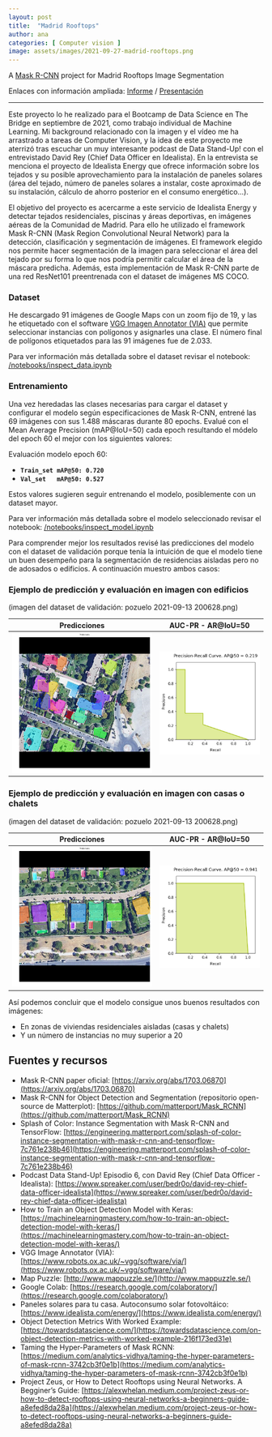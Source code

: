 ```yaml
---
layout: post
title:  "Madrid Rooftops"
author: ana
categories: [ Computer vision ]
image: assets/images/2021-09-27-madrid-rooftops.png
---
```


A [Mask R-CNN](https://arxiv.org/abs/1703.06870) project for Madrid Rooftops Image Segmentation

Enlaces con información ampliada: [Informe](Madrid%20Rooftop%20Segmentation%20-%20Resume.pdf) / [Presentación](Madrid%20Rooftops%20Segmentation%20-%20Presentacion.pdf)

---

Este proyecto lo he realizado para el Bootcamp de Data Science en The Bridge en septiembre de 2021, como trabajo individual de Machine Learning. Mi background relacionado con la imagen y el vídeo me ha arrastrado a tareas de Computer Vision, y la idea de este proyecto me aterrizó tras escuchar un muy interesante podcast de Data Stand-Up! con el entrevistado David Rey (Chief Data Officer en Idealista). En la entrevista se menciona el proyecto de Idealista Energy que ofrece información sobre los tejados y su posible aprovechamiento para la instalación de paneles solares (área del tejado, número de paneles solares a instalar, coste aproximado de su instalación, cálculo de ahorro posterior en el consumo energético...).

El objetivo del proyecto es acercarme a este servicio de Idealista Energy y detectar tejados residenciales, piscinas y áreas deportivas, en imágenes aéreas de la Comunidad de Madrid. Para ello he utilizado el framework Mask R-CNN (Mask Region Convolutional Neural Network) para la detección, clasificación y segmentación de imágenes. El framework elegido nos permite hacer segmentación de la imagen para seleccionar el área del tejado por su forma lo que nos podría permitir calcular el área de la máscara predicha. Además, esta implementación de Mask R-CNN parte de una red ResNet101 preentrenada con el dataset de imágenes MS COCO.

### Dataset
He descargado 91 imágenes de Google Maps con un zoom fijo de 19, y las he etiquetado con el software [VGG Imagen Annotator (VIA)](https://www.robots.ox.ac.uk/~vgg/software/via/) que permite seleccionar instancias con polígonos y asignarles una clase. El número final de polígonos etiquetados para las 91 imágenes fue de 2.033.

Para ver información más detallada sobre el dataset revisar el notebook: [/notebooks/inspect_data.ipynb](/notebooks/inspect_data.ipynb)

### Entrenamiento
Una vez heredadas las clases necesarias para cargar el dataset y configurar el modelo según especificaciones de Mask R-CNN, entrené las 69 imágenes con sus 1.488 máscaras durante 80 epochs. Evalué con el Mean Average Precision (mAP@IoU=50) cada epoch resultando el módelo del epoch 60 el mejor con los siguientes valores:

Evaluación modelo epoch 60:
- **`Train_set mAP@50: 0.720`**
- **`Val_set   mAP@50: 0.527`**

Estos valores sugieren seguir entrenando el modelo, posiblemente con un dataset mayor. 

Para ver información más detallada sobre el modelo seleccionado revisar el notebook: [/notebooks/inspect_model.ipynb](/notebooks/inspect_model.ipynb)

Para comprender mejor los resultados revisé las predicciones del modelo con el dataset de validación porque tenía la intuición de que el modelo tiene un buen desempeño para la segmentación de residencias aisladas pero no de adosados o edificios. A continuación muestro ambos casos:

### Ejemplo de predicción y evaluación en imagen con edificios 
(imagen del dataset de validación: pozuelo 2021-09-13 200628.png)

| Predicciones                                         | AUC-PR - AR@IoU=50                           |
|:---:                                                 |:---:                                         |
|![](/assets/images/2021-09-27-Image_predicted_02.png) | ![](/assets/images/2021-09-27-AUC-PR_02.png) |


### Ejemplo de predicción y evaluación en imagen con casas o chalets 
(imagen del dataset de validación: pozuelo 2021-09-13 200628.png)

 Predicciones  | AUC-PR - AR@IoU=50
 :------------:|:---------------:
 ![](/assets/images/2021-09-27-Image_predicted_01.png) | ![](/assets/images/2021-09-27-AUC-PR_01.png)
 
Así podemos concluir que el modelo consigue unos buenos resultados con imágenes:
- En zonas de viviendas residenciales aisladas (casas y chalets)
- Y un número de instancias no muy superior a 20

## Fuentes y recursos
- Mask R-CNN paper oficial: [https://arxiv.org/abs/1703.06870](https://arxiv.org/abs/1703.06870)
- Mask R-CNN for Object Detection and Segmentation (repositorio open-source de Matterplot): [https://github.com/matterport/Mask_RCNN](https://github.com/matterport/Mask_RCNN)
- Splash of Color: Instance Segmentation with Mask R-CNN and TensorFlow: [https://engineering.matterport.com/splash-of-color-instance-segmentation-with-mask-r-cnn-and-tensorflow-7c761e238b46](https://engineering.matterport.com/splash-of-color-instance-segmentation-with-mask-r-cnn-and-tensorflow-7c761e238b46)
- Podcast Data Stand-Up! Episodio 6, con David Rey (Chief Data Officer - Idealista): [https://www.spreaker.com/user/bedr0o/david-rey-chief-data-officer-idealista](https://www.spreaker.com/user/bedr0o/david-rey-chief-data-officer-idealista)
- How to Train an Object Detection Model with Keras: [https://machinelearningmastery.com/how-to-train-an-object-detection-model-with-keras/](https://machinelearningmastery.com/how-to-train-an-object-detection-model-with-keras/)
- VGG Image Annotator (VIA): [https://www.robots.ox.ac.uk/~vgg/software/via/](https://www.robots.ox.ac.uk/~vgg/software/via/)
- Map Puzzle: [http://www.mappuzzle.se/](http://www.mappuzzle.se/)
- Google Colab: [https://research.google.com/colaboratory/](https://research.google.com/colaboratory/)
- Paneles solares para tu casa. Autoconsumo solar fotovoltáico: [https://www.idealista.com/energy/](https://www.idealista.com/energy/)
- Object Detection Metrics With Worked Example: [https://towardsdatascience.com/](https://towardsdatascience.com/on-object-detection-metrics-with-worked-example-216f173ed31e)
- Taming the Hyper-Parameters of Mask RCNN: [https://medium.com/analytics-vidhya/taming-the-hyper-parameters-of-mask-rcnn-3742cb3f0e1b](https://medium.com/analytics-vidhya/taming-the-hyper-parameters-of-mask-rcnn-3742cb3f0e1b)
- Project Zeus, or How to Detect Rooftops using Neural Networks. A Begginer’s Guide: [https://alexwhelan.medium.com/project-zeus-or-how-to-detect-rooftops-using-neural-networks-a-beginners-guide-a8efed8da28a](https://alexwhelan.medium.com/project-zeus-or-how-to-detect-rooftops-using-neural-networks-a-beginners-guide-a8efed8da28a)